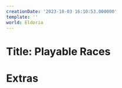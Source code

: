 ```yaml
---
creationDate: '2023-10-03 16:10:53.000000'
template: ''
world: Eldoria
---
```

# Title: Playable Races



# Extras

